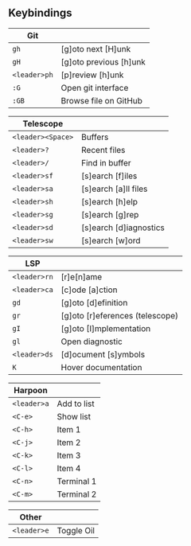 ## Keybindings

| Git          |                        |
| ------------ | ---------------------- |
| `gh`         | [g]oto next [H]unk     |
| `gH`         | [g]oto previous [h]unk |
| `<leader>ph` | [p]review [h]unk       |
| `:G`         | Open git interface     |
| `:GB`        | Browse file on GitHub  |

| Telescope         |                        |
| ----------------- | ---------------------- |
| `<leader><Space>` | Buffers                |
| `<leader>?`       | Recent files           |
| `<leader>/`       | Find in buffer         |
| `<leader>sf`      | [s]earch [f]iles       |
| `<leader>sa`      | [s]earch [a]ll files   |
| `<leader>sh`      | [s]earch [h]elp        |
| `<leader>sg`      | [s]earch [g]rep        |
| `<leader>sd`      | [s]earch [d]iagnostics |
| `<leader>sw`      | [s]earch [w]ord        |

| LSP          |                                 |
| ------------ | ------------------------------- |
| `<leader>rn` | [r]e[n]ame                      |
| `<leader>ca` | [c]ode [a]ction                 |
| `gd`         | [g]oto [d]efinition             |
| `gr`         | [g]oto [r]eferences (telescope) |
| `gI`         | [g]oto [I]mplementation         |
| `gl`         | Open diagnostic                 |
| `<leader>ds` | [d]ocument [s]ymbols            |
| `K`          | Hover documentation             |

| Harpoon     |             |
| ----------- | ----------- |
| `<leader>a` | Add to list |
| `<C-e>`     | Show list   |
| `<C-h>`     | Item 1      |
| `<C-j>`     | Item 2      |
| `<C-k>`     | Item 3      |
| `<C-l>`     | Item 4      |
| `<C-n>`     | Terminal 1  |
| `<C-m>`     | Terminal 2  |

| Other       |            |
| ----------- | ---------- |
| `<leader>e` | Toggle Oil |
